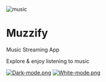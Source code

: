 ![music](https://CyberrGhosttt.github.io/Muzzify/assets/music.png)

# Muzzify
Music Streaming App

Explore & enjoy listening to music

[![Dark-mode.png](https://i.postimg.cc/jjWBv9P5/Dark-mode.png)](https://postimg.cc/94hxQLx5)
[![White-mode.png](https://i.postimg.cc/RFthrg5C/White-mode.png)](https://postimg.cc/Fd9N3gHw)
